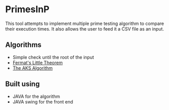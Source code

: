 # PrimesInP

This tool attempts to implement multiple prime testing algorithm to compare their execution times.
It also allows the user to feed it a CSV file as an input.

## Algorithms

* Simple check until the root of the input
* [Fermat's Little Theorem](https://en.wikipedia.org/wiki/Fermat%27s_little_theorem)
* [The AKS Algorithm](https://en.wikipedia.org/wiki/AKS_primality_test)

## Built using
* JAVA for the algorithm
* JAVA swing for the front end
